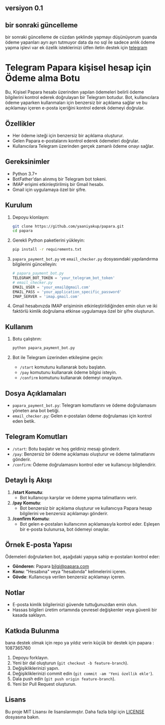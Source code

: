 ## versiyon 0.1 

## bir sonraki güncelleme 
bir sonraki güncelleme de cüzdan şeklinde yapmayı düşünüyorum şuanda ödeme yapanları ayrı ayrı tutmuyor data da no sql ile sadece anlık ödeme yapma işlevi var ek özelik isteklerinizi ütfen iletin destek için [telegram](t.me/yaaniyakup)

# Telegram Papara kişisel hesap için  Ödeme alma  Botu

Bu, Kişisel Papara  hesabı üzerinden yapılan ödemeleri belirli ödeme bilgilerini kontrol ederek doğrulayan bir Telegram botudur. Bot, kullanıcılara ödeme yaparken kullanmaları için benzersiz bir açıklama sağlar ve bu açıklamayı içeren e-posta içeriğini kontrol ederek ödemeyi doğrular.

## Özellikler

- Her ödeme isteği için benzersiz bir açıklama oluşturur.
- Gelen Papara e-postalarını kontrol ederek ödemeleri doğrular.
- Kullanıcılara Telegram üzerinden gerçek zamanlı ödeme onayı sağlar.

## Gereksinimler

- Python 3.7+
- BotFather'dan alınmış bir Telegram bot tokeni.
- IMAP erişimi etkinleştirilmiş bir Gmail hesabı.
- Gmail için uygulamaya özel bir şifre.

## Kurulum

1. Depoyu klonlayın:

    ```sh
    git clone https://github.com/yaaniyakup/papara.git
    cd papara
    ```

2. Gerekli Python paketlerini yükleyin:

    ```sh
    pip install -r requirements.txt
    ```

3. `papara_payment_bot.py` ve `email_checker.py` dosyasındaki yapılandırma bilgilerini güncelleyin:

    ```python
    # papara_payment_bot.py
    TELEGRAM_BOT_TOKEN = 'your_telegram_bot_token'
    # email_checker.py
    EMAIL_USER = 'your_email@gmail.com'
    EMAIL_PASS = 'your_application_specific_password'
    IMAP_SERVER = 'imap.gmail.com'
    
    ```

4. Gmail hesabınızda IMAP erişiminin etkinleştirildiğinden emin olun ve iki faktörlü kimlik doğrulama etkinse uygulamaya özel bir şifre oluşturun.

## Kullanım

1. Botu çalıştırın:

    ```sh
    python papara_payment_bot.py
    ```

2. Bot ile Telegram üzerinden etkileşime geçin:

    - `/start` komutunu kullanarak botu başlatın.
    - `/pay` komutunu kullanarak ödeme bilgisi isteyin.
    - `/confirm` komutunu kullanarak ödemeyi onaylayın.

## Dosya Açıklamaları

- `papara_payment_bot.py`: Telegram komutlarını ve ödeme doğrulamasını yöneten ana bot betiği.
- `email_checker.py`: Gelen e-postaları ödeme doğrulaması için kontrol eden betik.

## Telegram Komutları

- `/start`: Botu başlatır ve hoş geldiniz mesajı gönderir.
- `/pay`: Benzersiz bir ödeme açıklaması oluşturur ve ödeme talimatlarını gönderir.
- `/confirm`: Ödeme doğrulamasını kontrol eder ve kullanıcıyı bilgilendirir.

## Detaylı İş Akışı

1. **/start Komutu**:
    - Bot kullanıcıyı karşılar ve ödeme yapma talimatlarını verir.
2. **/pay Komutu**:
    - Bot benzersiz bir açıklama oluşturur ve kullanıcıya Papara hesap bilgilerini ve benzersiz açıklamayı gönderir.
3. **/confirm Komutu**:
    - Bot gelen e-postaları kullanıcının açıklamasıyla kontrol eder. Eşleşen bir e-posta bulunursa, bot ödemeyi onaylar.

## Örnek E-posta Yapısı

Ödemeleri doğrularken bot, aşağıdaki yapıya sahip e-postaları kontrol eder:

- **Gönderen**: Papara <bilgi@papara.com>
- **Konu**: "Hesabına" veya "hesabında" kelimelerini içeren.
- **Gövde**: Kullanıcıya verilen benzersiz açıklamayı içeren.

## Notlar

- E-posta kimlik bilgilerinizi güvende tuttuğunuzdan emin olun.
- Hassas bilgileri üretim ortamında çevresel değişkenler veya güvenli bir kasada saklayın.

## Katkıda Bulunma
bana destek olmak için repo ya yıldız verin 
küçük bir destek için papara : 1087365760

1. Depoyu forklayın.
2. Yeni bir dal oluşturun (`git checkout -b feature-branch`).
3. Değişikliklerinizi yapın.
4. Değişikliklerinizi commit edin (`git commit -am 'Yeni özellik ekle'`).
5. Dala push edin (`git push origin feature-branch`).
6. Yeni bir Pull Request oluşturun.

## Lisans

Bu proje MIT Lisansı ile lisanslanmıştır. Daha fazla bilgi için [LICENSE](LICENSE) dosyasına bakın.

